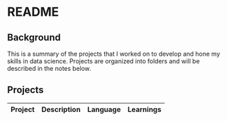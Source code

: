 # README

## Background

This is a summary of the projects that I worked on to develop and hone my skills in data science.
Projects are organized into folders and will be described in the notes below.

## Projects

| Project | Description | Language | Learnings |
| --- | --- | --- | --- |


